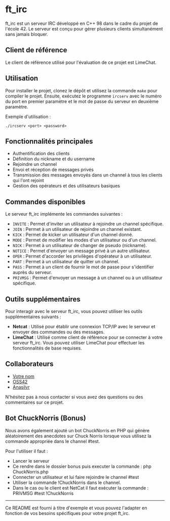 # ft_irc

ft_irc est un serveur IRC développé en C++ 98 dans le cadre du projet de l'école 42. Le serveur est conçu pour gérer plusieurs clients simultanément sans jamais bloquer.

## Client de référence

Le client de référence utilisé pour l'évaluation de ce projet est LimeChat.

## Utilisation

Pour installer le projet, clonez le dépôt et utilisez la commande `make` pour compiler le projet. Ensuite, exécutez le programme `ircserv` avec le numéro du port en premier paramètre et le mot de passe du serveur en deuxième paramètre.

Exemple d'utilisation :

`./ircserv <port> <password>`

## Fonctionnalités principales

- Authentification des clients
- Définition du nickname et du username
- Rejoindre un channel
- Envoi et réception de messages privés
- Transmission des messages envoyés dans un channel à tous les clients qui l'ont rejoint
- Gestion des opérateurs et des utilisateurs basiques

## Commandes disponibles

Le serveur ft_irc implémente les commandes suivantes :

- `INVITE` : Permet d'inviter un utilisateur à rejoindre un channel spécifique.
- `JOIN` : Permet à un utilisateur de rejoindre un channel existant.
- `KICK` : Permet de kicker un utilisateur d'un channel donné.
- `MODE` : Permet de modifier les modes d'un utilisateur ou d'un channel.
- `NICK` : Permet à un utilisateur de changer de pseudo (nickname).
- `NOTICE` : Permet d'envoyer un message privé à un autre utilisateur.
- `OPER` : Permet d'accorder les privilèges d'opérateur à un utilisateur.
- `PART` : Permet à un utilisateur de quitter un channel.
- `PASS` : Permet à un client de fournir le mot de passe pour s'identifier auprès du serveur.
- `PRIVMSG` : Permet d'envoyer un message à un channel ou à un utilisateur spécifique.


## Outils supplémentaires

Pour interagir avec le serveur ft_irc, vous pouvez utiliser les outils supplémentaires suivants :

- **Netcat** : Utilisé pour établir une connexion TCP/IP avec le serveur et envoyer des commandes ou des messages.
- **LimeChat** : Utilisé comme client de référence pour se connecter à votre serveur ft_irc. Vous pouvez utiliser LimeChat pour effectuer les fonctionnalités de base requises.

## Collaborateurs

- [Votre nom](https://github.com/votre-nom)
- [OSS42](https://github.com/OSS42)
- [Anasilvr](https://github.com/anasilvr)

N'hésitez pas à nous contacter si vous avez des questions ou des commentaires sur ce projet.

## Bot ChuckNorris (Bonus)

Nous avons également ajouté un bot ChuckNorris en PHP qui génère aléatoirement des anecdotes sur Chuck Norris lorsque vous utilisez la commande appropriée dans le channel #test.

Pour l'utiliser il faut :

- Lancer le serveur
- Ce rendre dans le dossier bonus puis executer la commande : php ChuckNorris.php
- Connecter un utilisateur et lui faire rejoindre le channel #test
- Utiliser la commande !ChuckNorris dans le channel.
- Dans le cas ou le client est NetCat il faut exécuter la commande : PRIVMSG #test !ChuckNorris

---

Ce README est fourni à titre d'exemple et vous pouvez l'adapter en fonction de vos besoins spécifiques pour votre projet ft_irc.
